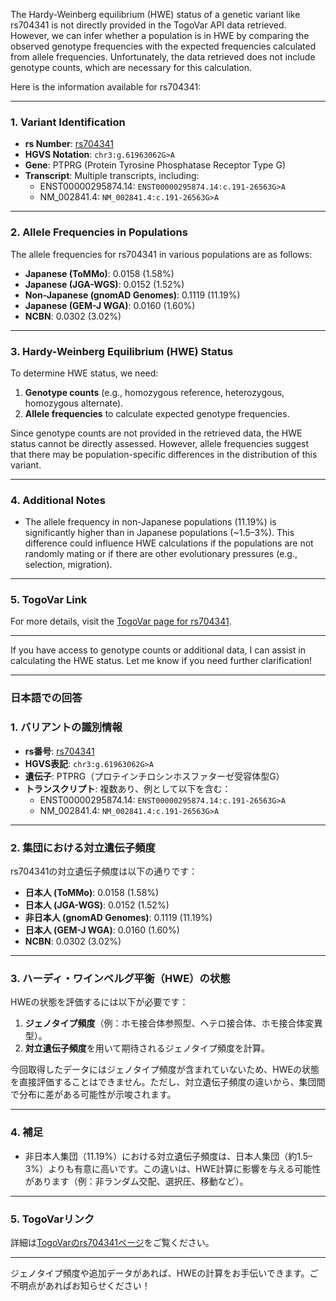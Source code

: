The Hardy-Weinberg equilibrium (HWE) status of a genetic variant like rs704341 is not directly provided in the TogoVar API data retrieved. However, we can infer whether a population is in HWE by comparing the observed genotype frequencies with the expected frequencies calculated from allele frequencies. Unfortunately, the data retrieved does not include genotype counts, which are necessary for this calculation.

Here is the information available for rs704341:

---

### 1. Variant Identification
- **rs Number**: [rs704341](https://identifiers.org/dbsnp/rs704341)
- **HGVS Notation**: `chr3:g.61963062G>A`
- **Gene**: PTPRG (Protein Tyrosine Phosphatase Receptor Type G)
- **Transcript**: Multiple transcripts, including:
  - ENST00000295874.14: `ENST00000295874.14:c.191-26563G>A`
  - NM_002841.4: `NM_002841.4:c.191-26563G>A`

---

### 2. Allele Frequencies in Populations
The allele frequencies for rs704341 in various populations are as follows:
- **Japanese (ToMMo)**: 0.0158 (1.58%)
- **Japanese (JGA-WGS)**: 0.0152 (1.52%)
- **Non-Japanese (gnomAD Genomes)**: 0.1119 (11.19%)
- **Japanese (GEM-J WGA)**: 0.0160 (1.60%)
- **NCBN**: 0.0302 (3.02%)

---

### 3. Hardy-Weinberg Equilibrium (HWE) Status
To determine HWE status, we need:
1. **Genotype counts** (e.g., homozygous reference, heterozygous, homozygous alternate).
2. **Allele frequencies** to calculate expected genotype frequencies.

Since genotype counts are not provided in the retrieved data, the HWE status cannot be directly assessed. However, allele frequencies suggest that there may be population-specific differences in the distribution of this variant.

---

### 4. Additional Notes
- The allele frequency in non-Japanese populations (11.19%) is significantly higher than in Japanese populations (~1.5–3%). This difference could influence HWE calculations if the populations are not randomly mating or if there are other evolutionary pressures (e.g., selection, migration).

---

### 5. TogoVar Link
For more details, visit the [TogoVar page for rs704341](https://togovar.org/variant/tgv12747289).

---

If you have access to genotype counts or additional data, I can assist in calculating the HWE status. Let me know if you need further clarification!

---

### 日本語での回答

### 1. バリアントの識別情報
- **rs番号**: [rs704341](https://identifiers.org/dbsnp/rs704341)
- **HGVS表記**: `chr3:g.61963062G>A`
- **遺伝子**: PTPRG（プロテインチロシンホスファターゼ受容体型G）
- **トランスクリプト**: 複数あり、例として以下を含む：
  - ENST00000295874.14: `ENST00000295874.14:c.191-26563G>A`
  - NM_002841.4: `NM_002841.4:c.191-26563G>A`

---

### 2. 集団における対立遺伝子頻度
rs704341の対立遺伝子頻度は以下の通りです：
- **日本人 (ToMMo)**: 0.0158 (1.58%)
- **日本人 (JGA-WGS)**: 0.0152 (1.52%)
- **非日本人 (gnomAD Genomes)**: 0.1119 (11.19%)
- **日本人 (GEM-J WGA)**: 0.0160 (1.60%)
- **NCBN**: 0.0302 (3.02%)

---

### 3. ハーディ・ワインベルグ平衡（HWE）の状態
HWEの状態を評価するには以下が必要です：
1. **ジェノタイプ頻度**（例：ホモ接合体参照型、ヘテロ接合体、ホモ接合体変異型）。
2. **対立遺伝子頻度**を用いて期待されるジェノタイプ頻度を計算。

今回取得したデータにはジェノタイプ頻度が含まれていないため、HWEの状態を直接評価することはできません。ただし、対立遺伝子頻度の違いから、集団間で分布に差がある可能性が示唆されます。

---

### 4. 補足
- 非日本人集団（11.19%）における対立遺伝子頻度は、日本人集団（約1.5–3%）よりも有意に高いです。この違いは、HWE計算に影響を与える可能性があります（例：非ランダム交配、選択圧、移動など）。

---

### 5. TogoVarリンク
詳細は[TogoVarのrs704341ページ](https://togovar.org/variant/tgv12747289)をご覧ください。

---

ジェノタイプ頻度や追加データがあれば、HWEの計算をお手伝いできます。ご不明点があればお知らせください！